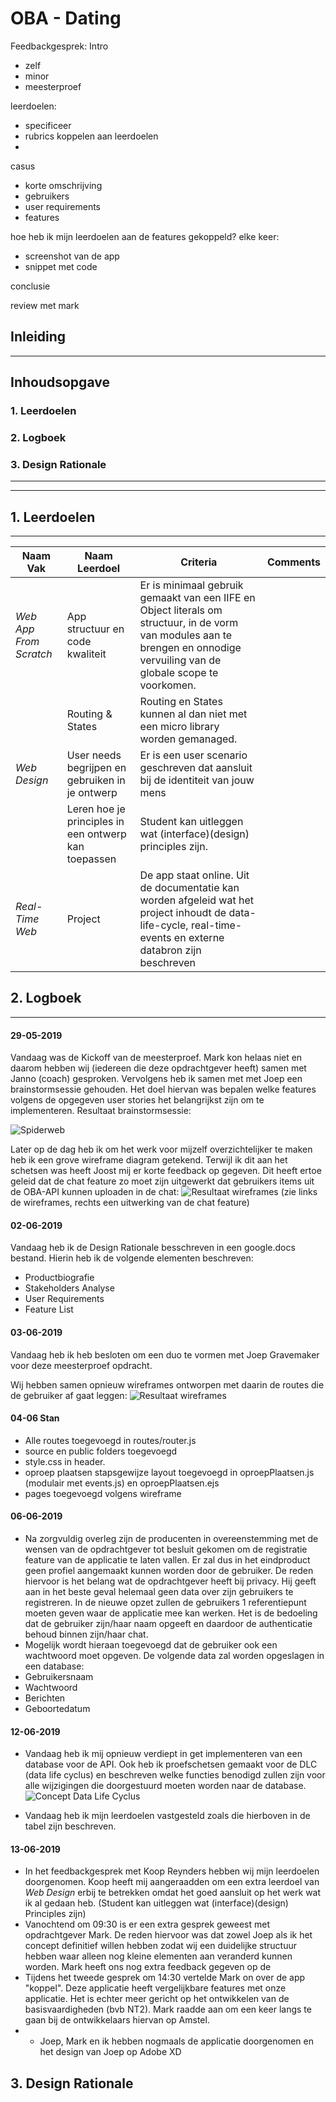 # OBA - Dating 

Feedbackgesprek: 
Intro
- zelf
- minor
- meesterproef


leerdoelen:
- specificeer
- rubrics koppelen aan leerdoelen
-


casus
- korte omschrijving
- gebruikers
- user requirements
- features

hoe heb ik mijn leerdoelen aan de features gekoppeld?
elke keer:
- screenshot van de app 
- snippet met code

conclusie

review met mark



## Inleiding
---





## Inhoudsopgave

### 1. Leerdoelen
### 2. Logboek
### 3. Design Rationale

---
---

## 1. Leerdoelen
---
| Naam Vak | Naam Leerdoel | Criteria | Comments |
| ----------- | ----------------- | -------- | ------ |
| *Web App From Scratch* | App structuur en code kwaliteit | Er is minimaal gebruik gemaakt van een IIFE en Object literals om structuur, in de vorm van modules aan te brengen en onnodige vervuiling van de globale scope te voorkomen. | 
| | Routing & States | Routing en States kunnen al dan niet met een micro library worden gemanaged. | 
| *Web Design* | User needs begrijpen en gebruiken in je ontwerp | Er is een user scenario geschreven dat aansluit bij de identiteit van jouw mens | | 
| | Leren hoe je principles in een ontwerp kan toepassen | Student kan uitleggen wat (interface)(design) principles zijn. | | 
*Real-Time Web* | Project | De app staat online. Uit de documentatie kan worden afgeleid wat het project inhoudt de data-life-cycle, real-time-events en externe databron zijn beschreven |

## 2. Logboek
---
#### 29-05-2019

Vandaag was de Kickoff van de meesterproef. 
Mark kon helaas niet en daarom hebben wij (iedereen die deze opdrachtgever heeft) samen met Janno (coach) gesproken. Vervolgens heb ik samen met met Joep een brainstormsessie gehouden. Het doel hiervan was bepalen welke features volgens de opgegeven user stories het belangrijkst zijn om te implementeren.
Resultaat brainstormsessie:

![Spiderweb](spiderWeb.jpg "resultaat brainstormsessie")

Later op de dag heb ik om het werk voor mijzelf overzichtelijker te maken heb ik een grove wireframe diagram getekend. Terwijl ik dit aan het schetsen was heeft Joost mij er korte feedback op gegeven. Dit heeft ertoe geleid dat de chat feature zo moet zijn uitgewerkt dat gebruikers items uit de OBA-API kunnen uploaden in de chat:
![Resultaat wireframes](firstChat.jpg "Resultaat wireframes")
(zie links de wireframes, rechts een uitwerking van de chat feature)



#### 02-06-2019
Vandaag heb ik de Design Rationale besschreven in een google.docs bestand. Hierin heb ik de volgende elementen beschreven:
- Productbiografie
- Stakeholders Analyse
- User Requirements
- Feature List

#### 03-06-2019
Vandaag heb ik heb besloten om een duo te vormen met Joep Gravemaker voor deze meesterproef opdracht.

Wij hebben samen opnieuw wireframes ontworpen met daarin de routes die de gebruiker af gaat leggen:
![Resultaat wireframes](secondChat.jpg "Resultaat wireframes")

####  04-06 Stan
- Alle routes toegevoegd in routes/router.js
- source en public folders toegevoegd
- style.css in header. 
- oproep plaatsen stapsgewijze layout toegevoegd in oproepPlaatsen.js (modulair met events.js) en oproepPlaatsen.ejs
- pages toegevoegd volgens wireframe


#### 06-06-2019
- Na zorgvuldig overleg zijn de producenten in overeenstemming met de wensen van de opdrachtgever tot besluit gekomen om de registratie feature van de applicatie te laten vallen. Er zal dus in het eindproduct geen profiel aangemaakt kunnen worden door de gebruiker. De reden hiervoor is het belang wat de opdrachtgever heeft bij privacy. Hij geeft aan in het beste geval helemaal geen data over zijn gebruikers te registreren. In de nieuwe opzet zullen de gebruikers 1 referentiepunt moeten geven waar de applicatie mee kan werken. Het is de bedoeling dat de gebruiker zijn/haar naam opgeeft en daardoor de authenticatie behoud binnen zijn/haar chat. 
- Mogelijk wordt hieraan toegevoegd dat de gebruiker ook een wachtwoord moet opgeven. 
De volgende data zal worden opgeslagen in een database:
- Gebruikersnaam
- Wachtwoord
- Berichten
- Geboortedatum

#### 12-06-2019
- Vandaag heb ik mij opnieuw verdiept in get implementeren van een database voor de API. Ook heb ik proefschetsen gemaakt voor de DLC (data life cyclus) en beschreven welke functies benodigd zullen zijn voor alle wijzigingen die doorgestuurd moeten worden naar de database.
![Concept Data Life Cyclus](conceptDLC.jpg "Tijdelijke cncepttekening van de Data Life Cyclus")

- Vandaag heb ik mijn leerdoelen vastgesteld zoals die hierboven in de tabel zijn beschreven.


#### 13-06-2019

- In het feedbackgesprek met Koop Reynders hebben wij mijn leerdoelen doorgenomen. Koop heeft mij aangeraadden om een extra leerdoel van *Web Design* erbij te betrekken omdat het goed aansluit op het werk wat ik al gedaan heb. (Student kan uitleggen wat (interface)(design) Principles zijn)
- Vanochtend om 09:30 is er een extra gesprek geweest met opdrachtgever Mark. De reden hiervoor was dat zowel Joep als ik het concept definitief willen hebben zodat wij een duidelijke structuur hebben waar alleen nog kleine elementen aan veranderd kunnen worden. Mark heeft ons nog extra feedback gegeven op de 
- Tijdens het tweede gesprek om 14:30 vertelde Mark on over de app "koppel". Deze applicatie heeft vergelijkbare features met onze applicatie. Het is echter meer gericht op het ontwikkelen van de basisvaardigheden (bvb NT2). Mark raadde aan om een keer langs te gaan bij de ontwikkelaars hiervan op Amstel.
- - Joep, Mark en ik hebben nogmaals de applicatie doorgenomen en het design van Joep op Adobe XD

## 3. Design Rationale

####

